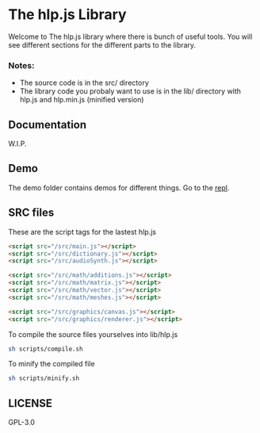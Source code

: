 # The hlp.js Library
Welcome to The hlp.js library where there is bunch of useful tools.
You will see different sections for the different parts to the library.

### Notes: 
* The source code is in the src/ directory
* The library code you probaly want to use is in the lib/ directory with hlp.js and hlp.min.js (minified version)

## Documentation
W.I.P.

## Demo
The demo folder contains demos for different things. Go to the [repl](https://hlpjs.calbabreaker1.repl.co/demo).

## SRC files
These are the script tags for the lastest hlp.js
```html
<script src="/src/main.js"></script>
<script src="/src/dictionary.js"></script>
<script src="/src/audioSynth.js"></script>

<script src="/src/math/additions.js"></script>
<script src="/src/math/matrix.js"></script>
<script src="/src/math/vector.js"></script>
<script src="/src/math/meshes.js"></script>

<script src="/src/graphics/canvas.js"></script>
<script src="/src/graphics/renderer.js"></script>
```

To compile the source files yourselves into lib/hlp.js
```sh
sh scripts/compile.sh
```

To minify the compiled file
```sh
sh scripts/minify.sh
```

## LICENSE
GPL-3.0
